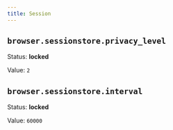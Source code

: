 ```yaml
---
title: Session
---
```



## `browser.sessionstore.privacy_level`

Status: **locked**

Value: `2`


## `browser.sessionstore.interval`

Status: **locked**

Value: `60000`


